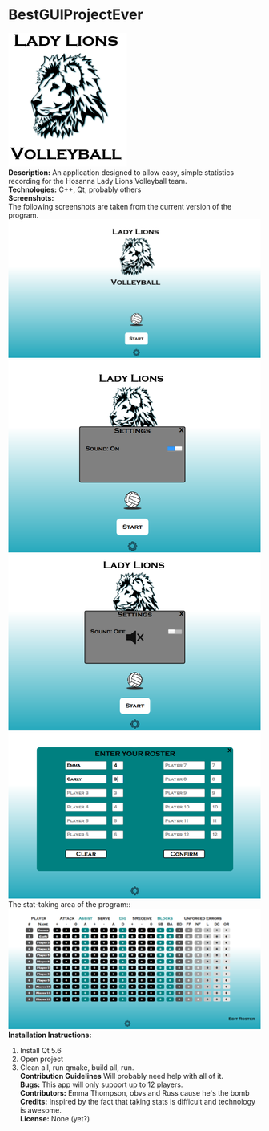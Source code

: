 # BestGUIProjectEver

![Alt text](https://github.com/emma4thompson/BestGUIProjectEver/blob/master/logo2.png) </br>
<b>Description:</b> An application designed to allow easy, simple statistics recording for the Hosanna Lady Lions Volleyball team.</br>
<b>Technologies:</b> C++, Qt, probably others </br>
<b>Screenshots:</b> </br>
The following screenshots are taken from the current version of the program.</br>
![Alt text](https://github.com/emma4thompson/BestGUIProjectEver/blob/master/splash3.png) </br>
![Alt text](https://github.com/emma4thompson/BestGUIProjectEver/blob/master/splash4.png) </br>
![Alt text](https://github.com/emma4thompson/BestGUIProjectEver/blob/master/splash5.png) </br>
![Alt text](https://github.com/emma4thompson/BestGUIProjectEver/blob/master/roster1.png) </br>
The stat-taking area of the program::
![Alt text](https://github.com/emma4thompson/BestGUIProjectEver/blob/master/stats1.png) </br>
<b>Installation Instructions:</b>  
1. Install Qt 5.6 </br> 
2. Open project </br> 
3. Clean all, run qmake, build all, run.  </br>
<b>Contribution Guidelines</b> Will probably need help with all of it. </br>
<b>Bugs:</b> This app will only support up to 12 players.</br>
<b>Contributors:</b> Emma Thompson, obvs and Russ cause he's the bomb </br>
<b>Credits:</b> Inspired by the fact that taking stats is difficult and technology is awesome.</br>
<b>License:</b> None (yet?)</br>

